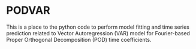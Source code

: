 # PODVAR
This is a place to the python code to perform model fitting and time series prediction related to Vector Autoregression (VAR) model for Fourier-based Proper Orthogonal Decomposition (POD) time coefficients.
